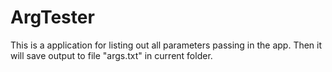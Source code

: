 # ArgTester 

This is a application for listing out all parameters passing in the app.
Then it will save output to file "args.txt" in current folder.
